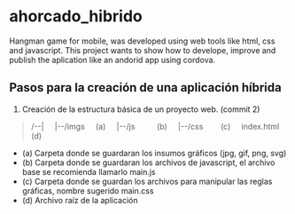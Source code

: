# ahorcado_hibrido
Hangman game for mobile, was developed using web tools like html, css and javascript. This project wants to show how to develope, improve and publish the aplication like an andorid app using cordova.

## Pasos para la creación de una aplicación híbrida  

1. Creación de la estructura básica de un proyecto web. (commit 2)  

 > /--|
 >  &nbsp;&nbsp;&nbsp;&nbsp;|--/imgs&nbsp;&nbsp;&nbsp;&nbsp;&nbsp;(a)
 >  &nbsp;&nbsp;&nbsp;&nbsp;|--/js&nbsp;&nbsp;&nbsp;&nbsp;&nbsp;&nbsp;&nbsp;&nbsp;&nbsp;&nbsp;(b)
 >  &nbsp;&nbsp;&nbsp;&nbsp;|--/css &nbsp;&nbsp;&nbsp;&nbsp;&nbsp;&nbsp;&nbsp;(c)
 >  &nbsp;&nbsp;&nbsp;&nbsp;index.html (d)

   - (a) Carpeta donde se guardaran los insumos gráficos (jpg, gif, png, svg)  
   - (b) Carpeta donde se guardaran los archivos de javascript, el archivo base se recomienda llamarlo main.js  
   - (c) Carpeta donde se guardan los archivos para manipular las reglas gráficas, nombre sugerido main.css  
   - (d) Archivo raíz de la aplicación  
